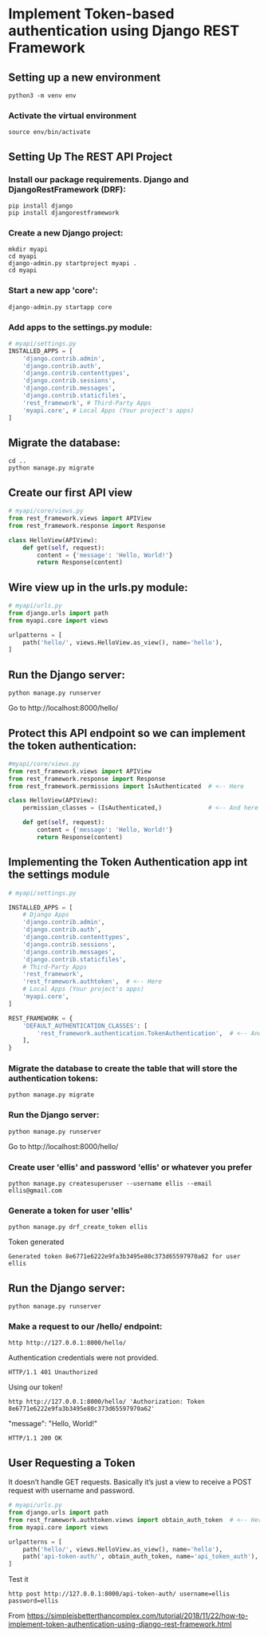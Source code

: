 # Implement Token-based authentication using Django REST Framework
## Setting up a new environment
```
python3 -m venv env
```
### Activate the virtual environment
```
source env/bin/activate
```
## Setting Up The REST API Project
### Install our package requirements. Django and DjangoRestFramework (DRF):
```
pip install django
pip install djangorestframework
```
### Create a new Django project:
```
mkdir myapi
cd myapi
django-admin.py startproject myapi .
cd myapi
```
### Start a new app 'core':
```
django-admin.py startapp core
```
### Add apps to the settings.py module:
```python
# myapi/settings.py
INSTALLED_APPS = [
    'django.contrib.admin',
    'django.contrib.auth',
    'django.contrib.contenttypes',
    'django.contrib.sessions',
    'django.contrib.messages',
    'django.contrib.staticfiles',    
    'rest_framework', # Third-Party Apps    
    'myapi.core', # Local Apps (Your project's apps)
]
```
## Migrate the database:
```
cd ..
python manage.py migrate
```
## Create our first API view
```python
# myapi/core/views.py
from rest_framework.views import APIView
from rest_framework.response import Response

class HelloView(APIView):
    def get(self, request):
        content = {'message': 'Hello, World!'}
        return Response(content)
```
## Wire view up in the urls.py module:
```python
# myapi/urls.py
from django.urls import path
from myapi.core import views

urlpatterns = [
    path('hello/', views.HelloView.as_view(), name='hello'),
]
```
## Run the Django server:
```
python manage.py runserver
```
Go to http://localhost:8000/hello/
## Protect this API endpoint so we can implement the token authentication:
```python
#myapi/core/views.py
from rest_framework.views import APIView
from rest_framework.response import Response
from rest_framework.permissions import IsAuthenticated  # <-- Here

class HelloView(APIView):
    permission_classes = (IsAuthenticated,)             # <-- And here

    def get(self, request):
        content = {'message': 'Hello, World!'}
        return Response(content)
```
## Implementing the Token Authentication app int the settings module
```python
# myapi/settings.py

INSTALLED_APPS = [
    # Django Apps
    'django.contrib.admin',
    'django.contrib.auth',
    'django.contrib.contenttypes',
    'django.contrib.sessions',
    'django.contrib.messages',
    'django.contrib.staticfiles',
    # Third-Party Apps
    'rest_framework',
    'rest_framework.authtoken',  # <-- Here
    # Local Apps (Your project's apps)
    'myapi.core',
]

REST_FRAMEWORK = {
    'DEFAULT_AUTHENTICATION_CLASSES': [
        'rest_framework.authentication.TokenAuthentication',  # <-- And here
    ],
}
```
### Migrate the database to create the table that will store the authentication tokens:
```
python manage.py migrate
```
### Run the Django server:
```
python manage.py runserver
```
Go to http://localhost:8000/hello/
### Create user 'ellis' and password 'ellis' or whatever you prefer
```
python manage.py createsuperuser --username ellis --email ellis@gmail.com
```
### Generate a token for user 'ellis'
```
python manage.py drf_create_token ellis
```
Token generated
```
Generated token 8e6771e6222e9fa3b3495e80c373d65597970a62 for user ellis
```
## Run the Django server:
```
python manage.py runserver
```
### Make a request to our /hello/ endpoint:
```
http http://127.0.0.1:8000/hello/
```
Authentication credentials were not provided.
```
HTTP/1.1 401 Unauthorized
```
Using our token!
```
http http://127.0.0.1:8000/hello/ 'Authorization: Token 8e6771e6222e9fa3b3495e80c373d65597970a62'
```
"message": "Hello, World!"
```
HTTP/1.1 200 OK
```
## User Requesting a Token
It doesn’t handle GET requests. Basically it’s just a view to receive a POST request with username and password.
```python
# myapi/urls.py
from django.urls import path
from rest_framework.authtoken.views import obtain_auth_token  # <-- Here
from myapi.core import views

urlpatterns = [
    path('hello/', views.HelloView.as_view(), name='hello'),
    path('api-token-auth/', obtain_auth_token, name='api_token_auth'),  # <-- And here
]
```
Test it
```
http post http://127.0.0.1:8000/api-token-auth/ username=ellis password=ellis
```

From https://simpleisbetterthancomplex.com/tutorial/2018/11/22/how-to-implement-token-authentication-using-django-rest-framework.html